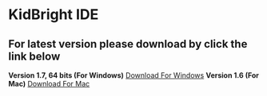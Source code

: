 # KidBright IDE

## For latest version please download by click the link below

**Version 1.7, 64 bits (For Windows)**
[Download For Windows](https://www.kid-bright.org/download/12254/)
**Version 1.6 (For Mac)**
[Download For Mac](https://www.kid-bright.org/download/3622/)
